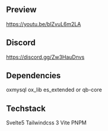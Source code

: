 ## **Preview**
https://youtu.be/blZvuL6m2LA

## **Discord**
https://discord.gg/Zw3HauDnvs

## **Dependencies**
oxmysql
ox_lib
es_extended or qb-core

## **Techstack**
Svelte5
Tailwindcss 3
Vite
PNPM
